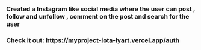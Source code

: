 

### Created a Instagram like social media where the user can post , follow and unfollow , comment on the post and search for the user


### Check it out: https://myproject-iota-lyart.vercel.app/auth
